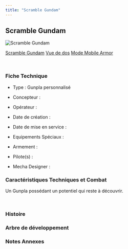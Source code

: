 ```yaml
---
title: "Scramble Gundam"
---
```


Scramble Gundam
---------------



![Scramble Gundam](/images/stories/saga/gundambftiw/mechas/scramble-gundam.png)

[Scramble Gundam](javascript:change_image_m('images/stories/saga/gundambftiw/mechas/scramble-gundam.png');)
[Vue de dos](javascript:change_image_m('images/stories/saga/gundambftiw/mechas/scramble-gundam-dos.png');)
[Mode Mobile Armor](javascript:change_image_m('images/stories/saga/gundambftiw/mechas/scramble-gundam-ma.png');)

 

### Fiche Technique


- Type : Gunpla personnalisé
  
- Concepteur : 
  
- Opérateur : 
  
- Date de création : 
  
- Date de mise en service : 
  
- Equipements Spéciaux :




- Armement :




- Pilote(s) : 





- Mecha Designer : 


### Caractéristiques Techniques et Combat


Un Gunpla possédant un potentiel qui reste à découvrir.


 


### Histoire


### Arbre de développement


### Notes Annexes


